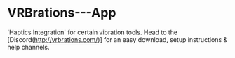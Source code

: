 # VRBrations---App

'Haptics Integration' for certain vibration tools.
Head to the [Discord(http://vrbrations.com/)] for an easy download, setup instructions & help channels.
